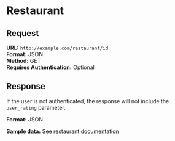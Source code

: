 # Restaurant #

## Request ##

**URL:** `http://example.com/restaurant/id`  
**Format:** JSON  
**Method:** GET  
**Requires Authentication:** Optional  

## Response ##

If the user is not authenticated, the response will not include the `user_rating` parameter.  

**Format:** JSON

**Sample data:**
See [restaurant documentation](https://github.com/ArgoNavisDev/mobile_api_documentation/blob/master/json_data/restaurant.mkd)  

